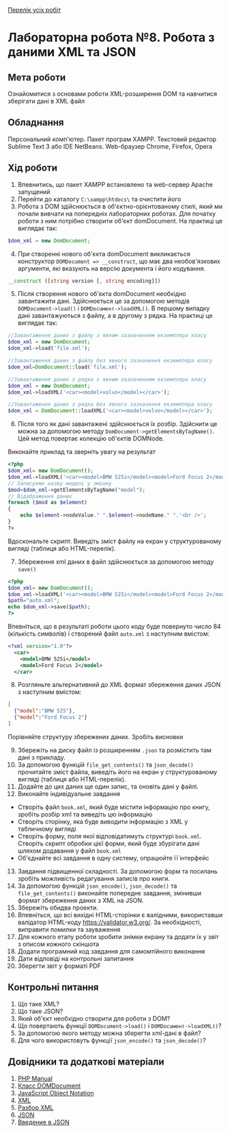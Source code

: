 [Перелік усіх робіт](README.md)

# Лабораторна робота №8. Робота з даними XML та JSON

## Мета роботи

Ознайомитися з основами роботи XML-розширення DOM та навчитися зберігати дані в XML файл

## Обладнання

Персональний комп'ютер. Пакет програм XAMPP. Текстовий редактор Sublime Text 3 або IDE NetBeans. Web-браузер Chrome, Firefox, Opera

## Хід роботи

1. Впевнитись, що пакет XAMPP встановлено та web-сервер Apache запущений
2. Перейти до каталогу `C:\xampp\htdocs\` та очистити його
3. Робота з DOM здійснюється в об'єктно-орієнтованому стилі, який ми почали вивчати на попередніх лабораторних роботах. Для початку роботи з ним потрібно створити об'єкт domDocument. На практиці це виглядає так:

```php
$dom_xml = new DomDocument;
```

4. При створенні нового об'єкта domDocument викликається конструктор `DOMDocument => __construct`, що має два необов'язкових аргументи, які вказують на версію документа і його кодування.

```php
__construct ([string version [, string encoding]])
```

5. Після створення нового об'єкта domDocument необхідно завантажити дані. Здійснюється це за допомогою методів `DOMDocument->load()` і `DOMDocuмент->loadXML()`. В першому випадку дані завантажуються з файлу, а в другому з рядка. На практиці це виглядає так:
   
```php
//Завантаження даних з файлу з явним зазначенням екземпляра класу
$dom_xml = new DomDocument;
$dom_xml->load('file.xml');

//Завантаження даних з файлу без явного зазначення екземпляра класу
$dom_xml=DomDocument::load('file.xml');

//Завантаження даних з рядка з явним зазначенням екземпляра класу
$dom_xml = new DomDocument;
$dom_xml->loadXML('<car><model>volvo</model></car>');

//Завантаження даних з рядка без явного зазначення екземпляра класу
$dom_xml = DomDocument::lоаdХМL('<car><model>volvo</model></car>');
```

6. Після того як дані завантажені здійснюється їх розбір. Здійснити це можна за допомогою методу `DomDocument->getElementsByTagName()`. Цей метод повертає колекцію об'єктів DOMNode.

Виконайте приклад та зверніть увагу на результат

```php
<?php
$dom_xml= new DomDocument();
$dom_xml->loadXML('<car><model>BMW 525i</model><model>Ford Focus 2</model></car>');
// Записуємо назву моделі у змінну
$mod=$dom_xml->getElementsByTagName("model");
// Відображення даних
foreach ($mod as $element)
{
    echo $element->nodeValue." ".$element->nodeName." ".'<br />';
}
?>
```

Вдоскональте скрипт. Виведіть зміст файлу на екран у структурованому вигляді (таблиця або HTML-перелік).

7. Збереження xml даних в файл здійснюється за допомогою методу `save()`

```php
<?php
$dom_xml= new DomDocument();
$dom_xml->loadXML('<car><model>BMW 525i</model><model>Ford Focus 2</model></car>');
$path="auto.xml";
echo $dom_xml->save($path);
?>
```

Впевніться, що в результаті роботи цього коду буде повернуто число 84 (кількість символів) і створений файл `auto.xml` з наступним вмістом:

```xml
<?xml version="1.0"?>
  <car>
    <model>BMW 525i</model>
    <model>Ford Focus 2</model>
  </car>
```

8. Розгляньте альтернативний до XML формат збереження даних JSON з наступним вмістом:

```json
[
  {"model":"BMW 525"},
  {"model":"Ford Focus 2"}
]
```

Порівняйте структуру збережених даних. Зробіть висновки

9.  Збережіть на диску файл із розширенням `.json` та розмістить там дані з прикладу.
10. За допомогою функцій `file_get_contents()` та `json_decode()` прочитайте зміст файла, виведіть його на екран у структурованому вигляді (таблиця або HTML-перелік). 
11. Додайте до цих даних ще один запис, та оновіть дані у файлі.
12. Виконайте індивідуальне завдання
  + Створіть файл `book.xml`, який буде містити інформацію про книгу, зробіть розбір xml та виведіть цю інформацію
  + Створіть сторінку, яка буде виводити інформацію з XML у табличному вигляді
  + Створіть форму, поля якої відповідатимуть структурі `book.xml`. Створіть скрипт обробки цієї форми, який буде збурігати дані шляхом додавання у файл `book.xml`
  + Об'єднайте всі завдання в одну систему, опрацюйте її інтерфейс
13. Завдання підвищенної складності. За допомогою форм та посилань зробіть можливість редагування записів про книги.
14. За допомогою функцій `json_encode()`, `json_decode()` та `file_get_contents()` виконайте попереднє завдання, змінивши формат збереження даних з XML на JSON.
15. Збережіть обидва проекти.
16. Впевніться, що всі вихідні HTML-сторінки є валідними, використавши валідатор HTML-коду https://validator.w3.org/. За необхідності, виправити помилки та зауваження
17. Для кожного етапу роботи зробити знімки екрану та додати їх у звіт з описом кожного скіншота
18. Додати програмний код завдання для самомтійного виконання
19. Дати відповіді на контрольні запитання
20. Зберегти звіт у форматі PDF

## Контрольні питання

1. Що таке XML?
2. Що таке JSON?
3. Який об'єкт необхідно створити для роботи з DOM?
4. Що повертають функції `DOMDocument->load()` і `DOMDocuмент->loadXML()`?
5. За допомогою якого методу можна зберегти xml-дані в файл?
6. Для чого використовуть функції `json_encode()` та `json_decode()`?


## Довідники та додаткові матеріали

1. [PHP Manual](https://www.php.net/manual/en/)
2. [Класс DOMDocument](https://www.php.net/manual/ru/class.domdocument.php)
3. [JavaScript Object Notation](https://www.php.net/manual/ru/book.json.php)
4. [XML](https://uk.wikipedia.org/wiki/XML)
5. [Разбор XML](https://www.php.net/manual/ru/book.xml.php)
6. [JSON](https://uk.wikipedia.org/wiki/JSON)
7. [Введение в JSON](https://www.json.org/json-ru.html)

